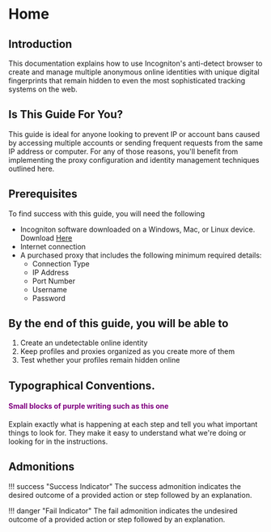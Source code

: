 # Home

## Introduction
This documentation explains how to use Incogniton's anti-detect browser to create and manage multiple anonymous online identities with unique digital fingerprints that remain hidden to even the most sophisticated tracking systems on the web.

## Is This Guide For You?
This guide is ideal for anyone looking to prevent IP or account bans caused by accessing multiple accounts or sending frequent requests from the same IP address or computer. For any of those reasons, you'll benefit from implementing the proxy configuration and identity management techniques outlined here.

## Prerequisites

To find success with this guide, you will need the following

- Incogniton software downloaded on a Windows, Mac, or Linux device. Download [Here](https://incogniton.com/download-incogniton/)
- Internet connection
- A purchased proxy that includes the following minimum required details:
    - Connection Type
    - IP Address
    - Port Number
    - Username
    - Password
    
## By the end of this guide, you will be able to

1. Create an undetectable online identity
2. Keep profiles and proxies organized as you create more of them
3. Test whether your profiles remain hidden online


## Typographical Conventions.

#### <span style="color: purple;">Small blocks of purple writing such as this one</span>

Explain exactly what is happening at each step and tell you what important things to look for. They make it easy to understand what we're doing or looking for in the instructions.


## Admonitions


!!! success "Success Indicator"
    The success admonition indicates the desired outcome of a provided action or step followed by an explanation.


!!! danger "Fail Indicator"
    The fail admonition indicates the undesired outcome of a provided action or step followed by an explanation.